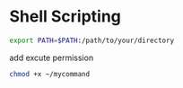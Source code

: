 # Shell Scripting
```bash
export PATH=$PATH:/path/to/your/directory
```
add excute permission
```bash
chmod +x ~/mycommand
```

